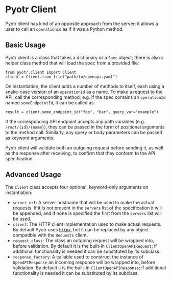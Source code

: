 # Pyotr Client

Pyotr client has kind of an opposite approach from the server: it allows a user to call an `operationId` as if it was a Python method.

Basic Usage
-----------

Pyotr client is a class that takes a dictionary or a `Spec` object; there is also a helper class method that will load the spec from a provided file:

    from pyotr.client import Client
    client = Client.from_file("path/to/openapi.yaml")
    
On instantiation, the client adds a number of methods to itself, each using a snake-case version of an `operationId` as a name. To make a request to the API, call the corresponding method; e.g. if the spec contains an `operationId` named `someEndpointId`, it can be called as:
 
    result = client.some_endpoint_id("foo", "bar", query_var="example")

If the corresponding API endpoint accepts any path variables (e.g. `/root/{id}/{name}`), they can be passed in the form of positional arguments to the method call. Similarly, any query or body parameters can be passed as keyword arguments.

Pyotr client will validate both an outgoing request before sending it, as well as the response after receiving, to confirm that they conform to the API specification.

Advanced Usage
--------------

The `Client` class accepts four optional, keyword-only arguments on instantiation:

* `server_url`: A server hostname that will be used to make the actual requests. If it is not present in the `servers` list of the specification it will be appended, and if none is specified the first from the `servers` list will be used. 
* `client`: The HTTP client implementation used to make actual requests. By default Pyotr uses [`httpx`](https://www.encode.io/httpx/), but it can be replaced by any object compatible with the `Requests` client.
* `request_class`: The class an outgoing request will be wrapped into, before validation. By default it is the built-in `ClientOpenAPIRequest`; if additional functionality is needed it can be substituted by its subclass.
* `response_factory`: A callable used to construct the instance of `OpenAPIResponse` an incoming response will be wrapped into, before validation. By default it is the built-in `ClientOpenAPIResponse`; if additional functionality is needed it can be substituted by its subclass.
